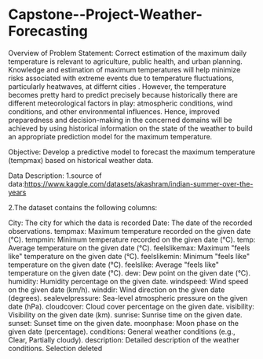 # Capstone--Project-Weather-Forecasting
Overview of Problem Statement: Correct estimation of the maximum daily temperature is relevant to agriculture, public health, and urban planning. Knowledge and estimation of maximum temperatures will help minimize risks associated with extreme events due to temperature fluctuations, particularly heatwaves, at differnt cities . However, the temperature becomes pretty hard to predict precisely because historically there are different meteorological factors in play: atmospheric conditions, wind conditions, and other environmental influences. Hence, improved preparedness and decision-making in the concerned domains will be achieved by using historical information on the state of the weather to build an appropriate prediction model for the maximum temperature.

Objective: Develop a predictive model to forecast the maximum temperature (tempmax) based on historical weather data.

Data Description: 1.source of data:https://www.kaggle.com/datasets/akashram/indian-summer-over-the-years

2.The dataset contains the following columns:

City: The city for which the data is recorded
Date: The date of the recorded observations.
tempmax: Maximum temperature recorded on the given date (°C).
tempmin: Minimum temperature recorded on the given date (°C).
temp: Average temperature on the given date (°C).
feelslikemax: Maximum "feels like" temperature on the given date (°C).
feelslikemin: Minimum "feels like" temperature on the given date (°C).
feelslike: Average "feels like" temperature on the given date (°C).
dew: Dew point on the given date (°C).
humidity: Humidity percentage on the given date.
windspeed: Wind speed on the given date (km/h).
winddir: Wind direction on the given date (degrees).
sealevelpressure: Sea-level atmospheric pressure on the given date (hPa).
cloudcover: Cloud cover percentage on the given date.
visibility: Visibility on the given date (km).
sunrise: Sunrise time on the given date.
sunset: Sunset time on the given date.
moonphase: Moon phase on the given date (percentage).
conditions: General weather conditions (e.g., Clear, Partially cloudy).
description: Detailed description of the weather conditions.
Selection deleted
